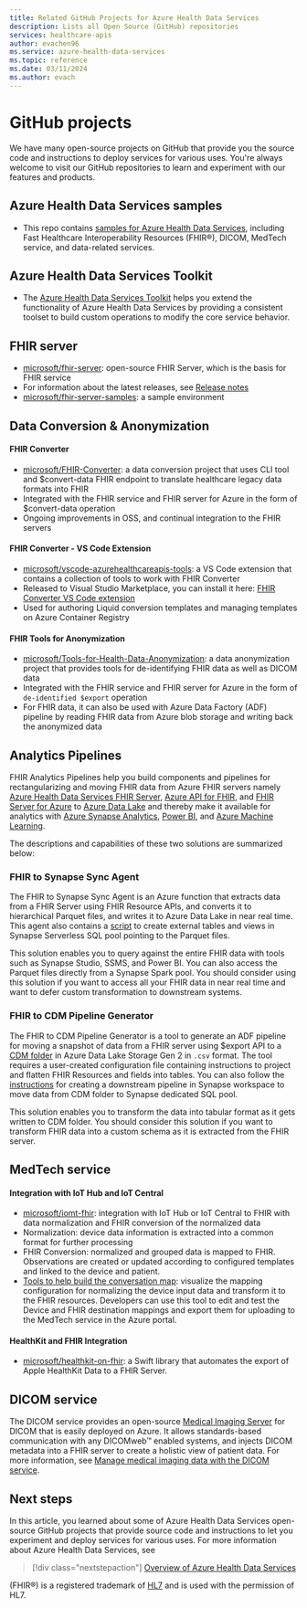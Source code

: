 ```yaml
---
title: Related GitHub Projects for Azure Health Data Services
description: Lists all Open Source (GitHub) repositories
services: healthcare-apis
author: evachen96
ms.service: azure-health-data-services
ms.topic: reference
ms.date: 03/11/2024
ms.author: evach
---
```


# GitHub projects

We have many open-source projects on GitHub that provide you the source code and instructions to deploy services for various uses. You're always welcome to visit our GitHub repositories to learn and experiment with our features and products. 

## Azure Health Data Services samples

* This repo contains [samples for Azure Health Data Services](https://github.com/Azure-Samples/azure-health-data-services-samples), including Fast Healthcare Interoperability Resources (FHIR&#174;), DICOM, MedTech service, and data-related services.

## Azure Health Data Services Toolkit

* The [Azure Health Data Services Toolkit](https://github.com/microsoft/azure-health-data-services-toolkit) helps you extend the functionality of Azure Health Data Services by providing a consistent toolset to build custom operations to modify the core service behavior. 

## FHIR server

* [microsoft/fhir-server](https://github.com/microsoft/fhir-server/): open-source FHIR Server, which is the basis for FHIR service
* For information about the latest releases, see [Release notes](https://github.com/microsoft/fhir-server/releases)
* [microsoft/fhir-server-samples](https://github.com/microsoft/fhir-server-samples): a sample environment

## Data Conversion & Anonymization

#### FHIR Converter

* [microsoft/FHIR-Converter](https://github.com/microsoft/FHIR-Converter): a data conversion project that uses CLI tool and $convert-data FHIR endpoint to translate healthcare legacy data formats into FHIR
* Integrated with the FHIR service and FHIR server for Azure in the form of $convert-data operation
* Ongoing improvements in OSS, and continual integration to the FHIR servers
 
#### FHIR Converter - VS Code Extension

* [microsoft/vscode-azurehealthcareapis-tools](https://github.com/microsoft/vscode-azurehealthcareapis-tools): a VS Code extension that contains a collection of tools to work with FHIR Converter
* Released to Visual Studio Marketplace, you can install it here: [FHIR Converter VS Code extension](https://marketplace.visualstudio.com/items?itemName=ms-azuretools.vscode-health-fhir-converter)
* Used for authoring Liquid conversion templates and managing templates on Azure Container Registry

#### FHIR Tools for Anonymization

* [microsoft/Tools-for-Health-Data-Anonymization](https://github.com/microsoft/Tools-for-Health-Data-Anonymization): a data anonymization project that provides tools for de-identifying FHIR data as well as DICOM data
* Integrated with the FHIR service and FHIR server for Azure in the form of `de-identified $export` operation
* For FHIR data, it can also be used with Azure Data Factory (ADF) pipeline by reading FHIR data from Azure blob storage and writing back the anonymized data

## Analytics Pipelines

FHIR Analytics Pipelines help you build components and pipelines for rectangularizing and moving FHIR data from Azure FHIR servers namely [Azure Health Data Services FHIR Server](./../healthcare-apis/index.yml), [Azure API for FHIR](./../healthcare-apis/azure-api-for-fhir/index.yml), and [FHIR Server for Azure](https://github.com/microsoft/fhir-server) to [Azure Data Lake](https://azure.microsoft.com/solutions/data-lake/) and thereby make it available for analytics with [Azure Synapse Analytics](https://azure.microsoft.com/services/synapse-analytics/), [Power BI](https://powerbi.microsoft.com/), and [Azure Machine Learning](https://azure.microsoft.com/services/machine-learning/).

The descriptions and capabilities of these two solutions are summarized below:

### FHIR to Synapse Sync Agent

The FHIR to Synapse Sync Agent is an Azure function that extracts data from a FHIR Server using FHIR Resource APIs, and converts it to hierarchical Parquet files, and writes it to Azure Data Lake in near real time. This agent also contains a [script](https://github.com/microsoft/FHIR-Analytics-Pipelines/blob/main/FhirToDataLake/scripts/Set-SynapseEnvironment.ps1) to create external tables and views in Synapse Serverless SQL pool pointing to the Parquet files.

This solution enables you to query against the entire FHIR data with tools such as Synapse Studio, SSMS, and Power BI. You can also access the Parquet files directly from a Synapse Spark pool. You should consider using this solution if you want to access all your FHIR data in near real time and want to defer custom transformation to downstream systems.

### FHIR to CDM Pipeline Generator

The FHIR to CDM Pipeline Generator is a tool to generate an ADF pipeline for moving a snapshot of data from a FHIR server using $export API to a [CDM folder](/common-data-model/data-lake) in Azure Data Lake Storage Gen 2 in `.csv` format. The tool requires a user-created configuration file containing instructions to project and flatten FHIR Resources and fields into tables. You can also follow the [instructions](https://github.com/microsoft/FHIR-Analytics-Pipelines/blob/main/FhirToCdm/docs/cdm-to-synapse.md) for creating a downstream pipeline in Synapse workspace to move data from CDM folder to Synapse dedicated SQL pool.

This solution enables you to transform the data into tabular format as it gets written to CDM folder. You should consider this solution if you want to transform FHIR data into a custom schema as it is extracted from the FHIR server.

## MedTech service

#### Integration with IoT Hub and IoT Central

* [microsoft/iomt-fhir](https://github.com/microsoft/iomt-fhir): integration with IoT Hub or IoT Central to FHIR with data normalization and FHIR conversion of the normalized data
* Normalization: device data information is extracted into a common format for further processing
* FHIR Conversion: normalized and grouped data is mapped to FHIR. Observations are created or updated according to configured templates and linked to the device and patient.
* [Tools to help build the conversation map](https://github.com/microsoft/iomt-fhir/tree/master/tools/data-mapper): visualize the mapping configuration for normalizing the device input data and transform it to the FHIR resources. Developers can use this tool to edit and test the Device and FHIR destination mappings and export them for uploading to the MedTech service in the Azure portal.

#### HealthKit and FHIR Integration

* [microsoft/healthkit-on-fhir](https://github.com/microsoft/healthkit-on-fhir): a Swift library that automates the export of Apple HealthKit Data to a FHIR Server.

## DICOM service

The DICOM service provides an open-source [Medical Imaging Server](https://github.com/microsoft/dicom-server) for DICOM that is easily deployed on Azure. It allows standards-based communication with any DICOMweb™ enabled systems, and injects DICOM metadata into a FHIR server to create a holistic view of patient data. For more information, see [Manage medical imaging data with the DICOM service](./dicom/dicom-data-lake.md).

## Next steps

In this article, you learned about some of Azure Health Data Services open-source GitHub projects that provide source code and instructions to let you experiment and deploy services for various uses. For more information about Azure Health Data Services, see 


>[!div class="nextstepaction"]
>[Overview of Azure Health Data Services](healthcare-apis-overview.md)

(FHIR&#174;) is a registered trademark of [HL7](https://hl7.org/fhir/) and is used with the permission of HL7.

